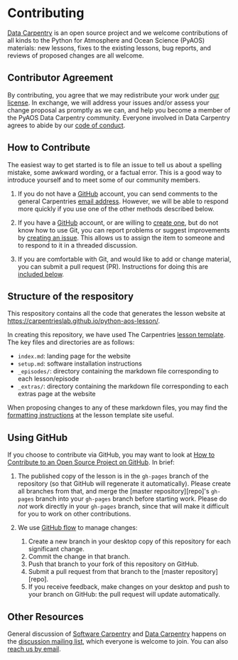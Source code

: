 # Contributing

[Data Carpentry][dc-site] is an open source project
and we welcome contributions of all kinds
to the Python for Atmosphere and Ocean Science (PyAOS) materials:
new lessons,
fixes to the existing lessons,
bug reports,
and reviews of proposed changes are all welcome.

## Contributor Agreement

By contributing,
you agree that we may redistribute your work under [our license](LICENSE.md).
In exchange,
we will address your issues and/or assess your change proposal as promptly as we can,
and help you become a member of the PyAOS Data Carpentry community.
Everyone involved in Data Carpentry
agrees to abide by our [code of conduct](CONDUCT.md).

## How to Contribute

The easiest way to get started is to file an issue
to tell us about a spelling mistake,
some awkward wording,
or a factual error.
This is a good way to introduce yourself
and to meet some of our community members.

1.  If you do not have a [GitHub][github] account,
    you can send comments to the general Carpentries [email address][email].
    However,
    we will be able to respond more quickly if you use one of the other methods described below.

2.  If you have a [GitHub][github] account,
    or are willing to [create one][github-join],
    but do not know how to use Git,
    you can report problems or suggest improvements by [creating an issue][issues].
    This allows us to assign the item to someone
    and to respond to it in a threaded discussion.

3.  If you are comfortable with Git,
    and would like to add or change material,
    you can submit a pull request (PR).
    Instructions for doing this are [included below](#using-github).

## Structure of the respository

This respository contains all the code that generates the lesson website at
<https://carpentrieslab.github.io/python-aos-lesson/>.

In creating this repository,
we have used The Carpentries [lesson template][lesson-template].
The key files and directories are as follows:
- `index.md`: landing page for the website
- `setup.md`: software installation instructions
- `_episodes/`: directory containing the markdown file corresponding to each lesson/episode
- `_extras/`: directory containing the markdown file corresponding to each extras page at the website

When proposing changes to any of these markdown files, you may find the
[formatting instructions](https://carpentries.github.io/lesson-example/04-formatting/index.html)
at the lesson template site useful.

## Using GitHub

If you choose to contribute via GitHub,
you may want to look at
[How to Contribute to an Open Source Project on GitHub][how-contribute].
In brief:

1.  The published copy of the lesson is in the `gh-pages` branch of the repository
    (so that GitHub will regenerate it automatically).
    Please create all branches from that,
    and merge the [master repository][repo]'s `gh-pages` branch into your `gh-pages` branch
    before starting work.
    Please do *not* work directly in your `gh-pages` branch,
    since that will make it difficult for you to work on other contributions.

2.  We use [GitHub flow][github-flow] to manage changes:
    1.  Create a new branch in your desktop copy of this repository for each significant change.
    2.  Commit the change in that branch.
    3.  Push that branch to your fork of this repository on GitHub.
    4.  Submit a pull request from that branch to the [master repository][repo].
    5.  If you receive feedback,
        make changes on your desktop and push to your branch on GitHub:
        the pull request will update automatically.


## Other Resources

General discussion of [Software Carpentry][swc-site] and [Data Carpentry][dc-site]
happens on the [discussion mailing list][discuss-list],
which everyone is welcome to join.
You can also [reach us by email][email].

[email]: https://carpentries.org/contact/
[dc-site]: http://datacarpentry.org/
[discuss-list]: http://lists.software-carpentry.org/listinfo/discuss
[github]: https://github.com
[github-flow]: https://github.com/dmgt/swc_github_flow/blob/master/for_novice_contributors.md
[github-join]: https://github.com/join
[how-contribute]: https://egghead.io/series/how-to-contribute-to-an-open-source-project-on-github
[issues]: https://github.com/carpentrieslab/python-aos-lesson/issues
[lesson-template]: https://carpentries.github.io/lesson-example
[swc-site]: https://software-carpentry.org/
